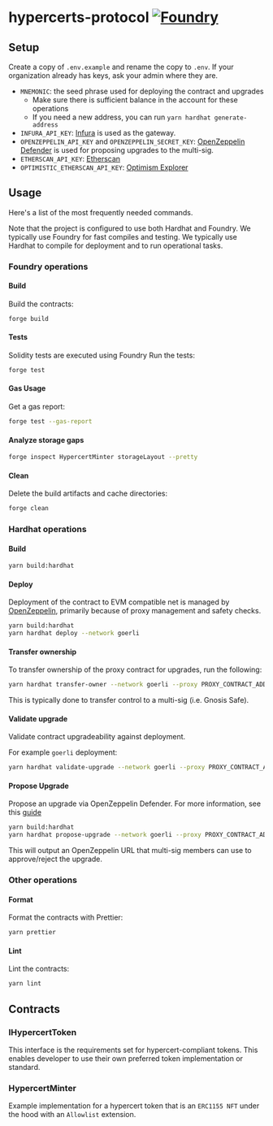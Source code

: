 # hypercerts-protocol [![Foundry][foundry-badge]][foundry]

[foundry]: https://getfoundry.sh/
[foundry-badge]: https://img.shields.io/badge/Built%20with-Foundry-FFDB1C.svg

## Setup

Create a copy of `.env.example` and rename the copy to `.env`. If your organization already has keys, ask your admin
where they are.

- `MNEMONIC`: the seed phrase used for deploying the contract and upgrades
  - Make sure there is sufficient balance in the account for these operations
  - If you need a new address, you can run `yarn hardhat generate-address`
- `INFURA_API_KEY`: [Infura](https://www.infura.io/) is used as the gateway.
- `OPENZEPPELIN_API_KEY` and `OPENZEPPELIN_SECRET_KEY`: [OpenZeppelin Defender](https://defender.openzeppelin.com/) is
  used for proposing upgrades to the multi-sig.
- `ETHERSCAN_API_KEY`: [Etherscan](https://etherscan.io/)
- `OPTIMISTIC_ETHERSCAN_API_KEY`: [Optimism Explorer](https://optimistic.etherscan.io/myapikey)

## Usage

Here's a list of the most frequently needed commands.

Note that the project is configured to use both Hardhat and Foundry. We typically use Foundry for fast compiles and
testing. We typically use Hardhat to compile for deployment and to run operational tasks.

### Foundry operations

#### Build

Build the contracts:

```sh
forge build
```

#### Tests

Solidity tests are executed using Foundry Run the tests:

```sh
forge test
```

#### Gas Usage

Get a gas report:

```sh
forge test --gas-report
```

#### Analyze storage gaps

```sh
forge inspect HypercertMinter storageLayout --pretty
```

#### Clean

Delete the build artifacts and cache directories:

```sh
forge clean
```

### Hardhat operations

#### Build

```sh
yarn build:hardhat
```

#### Deploy

Deployment of the contract to EVM compatible net is managed by
[OpenZeppelin](https://docs.openzeppelin.com/upgrades-plugins/1.x/api-hardhat-upgrades), primarily because of proxy
management and safety checks.

```sh
yarn build:hardhat
yarn hardhat deploy --network goerli
```

#### Transfer ownership

To transfer ownership of the proxy contract for upgrades, run the following:

```sh
yarn hardhat transfer-owner --network goerli --proxy PROXY_CONTRACT_ADDRESS --owner NEW_OWNER_ADDRESS
```

This is typically done to transfer control to a multi-sig (i.e. Gnosis Safe).

#### Validate upgrade

Validate contract upgradeability against deployment.

For example `goerli` deployment:

```sh
yarn hardhat validate-upgrade --network goerli --proxy PROXY_CONTRACT_ADDRESS
```

#### Propose Upgrade

Propose an upgrade via OpenZeppelin Defender. For more information, see this
[guide](https://docs.openzeppelin.com/defender/guide-upgrades)

```sh
yarn build:hardhat
yarn hardhat propose-upgrade --network goerli --proxy PROXY_CONTRACT_ADDRESS --multisig OWNER_MULTISIG_ADDRESS
```

This will output an OpenZeppelin URL that multi-sig members can use to approve/reject the upgrade.

### Other operations

#### Format

Format the contracts with Prettier:

```sh
yarn prettier
```

#### Lint

Lint the contracts:

```sh
yarn lint
```

## Contracts

### IHypercertToken

This interface is the requirements set for hypercert-compliant tokens. This enables developer to use their own preferred
token implementation or standard.

### HypercertMinter

Example implementation for a hypercert token that is an `ERC1155 NFT` under the hood with an `Allowlist` extension.
